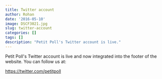 ```yaml
---
title: Twitter account
author: Rohan
date: '2016-05-10'
image: DSCF3021.jpg
slug: twitter-account
categories: []
tags: []
description: "Petit Poll's Twitter account is live."
---
```


Petit Poll's Twitter account is live and now integrated into the footer of the website. You can follow us at:

https://twitter.com/petitpoll

